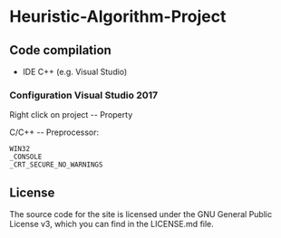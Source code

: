 # Heuristic-Algorithm-Project

## Code compilation

* IDE C++ (e.g. Visual Studio)

### Configuration Visual Studio 2017

Right click on project -- Property

C/C++ -- Preprocessor:
```
WIN32
_CONSOLE
_CRT_SECURE_NO_WARNINGS
```

## License

The source code for the site is licensed under the GNU General Public License v3, which you can find in the LICENSE.md file.
